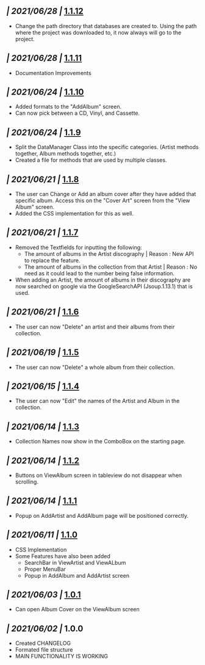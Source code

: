 ## _| 2021/06/28 |_ [1.1.12](https://github.com/dunc415/Collection/issues/43)
 - Change the path directory that databases are created to. Using the path where the project was downloaded to, it now always will go to the project.

## _| 2021/06/28 |_ [1.1.11](https://github.com/dunc415/Collection/issues/15)
 - Documentation Improvements

## _| 2021/06/24 |_ [1.1.10](https://github.com/dunc415/Collection/issues/41)
 - Added formats to the "AddAlbum" screen.
 - Can now pick between a CD, Vinyl, and Cassette.

## _| 2021/06/24 |_ [1.1.9](https://github.com/dunc415/Collection/issues/14)
 - Split the DataManager Class into the specific categories. (Artist methods together, Album methods together, etc.)
 - Created a file for methods that are used by multiple classes.

## _| 2021/06/21 |_ [1.1.8](https://github.com/dunc415/Collection/issues/28)
 - The user can Change or Add an album cover after they have added that specific album. Access this on the "Cover Art" screen from the "View Album" screen.
 - Added the CSS implementation for this as well.

## _| 2021/06/21 |_ [1.1.7](https://github.com/dunc415/Collection/issues/32)
 - Removed the Textfields for inputting the following:
     - The amount of albums in the Artist discography | Reason : New API to replace the feature.
     - The amount of albums in the collection from that Artist | Reason : No need as it could lead to the number being false information.
 - When adding an Artist, the amount of albums in their discography are now searched on google via the GoogleSearchAPI (Jsoup.1.13.1) that is used.

## _| 2021/06/21 |_ [1.1.6](https://github.com/dunc415/Collection/issues/18)
 - The user can now "Delete" an artist and their albums from their collection.
 
## _| 2021/06/19 |_ [1.1.5](https://github.com/dunc415/Collection/issues/17)
 - The user can now "Delete" a whole album from their collection.

## _| 2021/06/15 |_ [1.1.4](https://github.com/dunc415/Collection/issues/20)
 - The user can now "Edit" the names of the Artist and Album in the collection.

## _| 2021/06/14 |_ [1.1.3](https://github.com/dunc415/Collection/issues/26)
 - Collection Names now show in the ComboBox on the starting page.

## _| 2021/06/14 |_ [1.1.2](https://github.com/dunc415/Collection/issues/23)
 - Buttons on ViewAlbum screen in tableview do not disappear when scrolling.

## _| 2021/06/14 |_ [1.1.1](https://github.com/dunc415/Collection/issues/22)
 - Popup on AddArtist and AddAlbum page will be positioned correctly.
 
## _| 2021/06/11 |_ [1.1.0](https://github.com/dunc415/Collection/issues/10)
 - CSS Implementation
 - Some Features have also been added
    - SearchBar in ViewArtist and ViewALbum
    - Proper MenuBar
    - Popup in AddAlbum and AddArtist screen
  
## _| 2021/06/03 |_ [1.0.1](https://encrypted-tbn0.gstatic.com/images?q=tbn:ANd9GcSP5pVKEbt76K2A5zmrRmNzEwEXHkruNkDNaA&usqp=CAU)
 - Can open Album Cover on the ViewAlbum screen
  
## _| 2021/06/02 |_ 1.0.0
 - Created CHANGELOG
 - Formated file structure
 - MAIN FUNCTIONALITY IS WORKING

